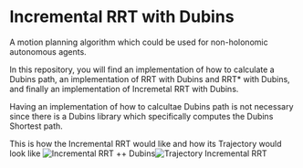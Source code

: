 # Incremental RRT with Dubins
A motion planning algorithm which could be used for non-holonomic autonomous agents.

In this repository, you will find an implementation of how to calculate a Dubins path, an implementation of RRT with Dubins and RRT* with Dubins, and finally an implementation of Incremetal RRT with Dubins.

Having an implementation of how to calcultae Dubins path is not necessary since there is a Dubins library which specifically computes the Dubins Shortest path.

This is how the Incremental RRT would like and how its Trajectory would look like
![Incremental RRT ++ Dubins](https://github.com/ahmaddaoud2003/IncrementalRRT-with-Dubins/assets/145913339/d695d66d-a614-4cc3-8da8-106e6bdde008)![Trajectory Incremental RRT](https://github.com/ahmaddaoud2003/IncrementalRRT-with-Dubins/assets/145913339/6ca03680-26a7-426c-81bf-2cfc191030d0)
